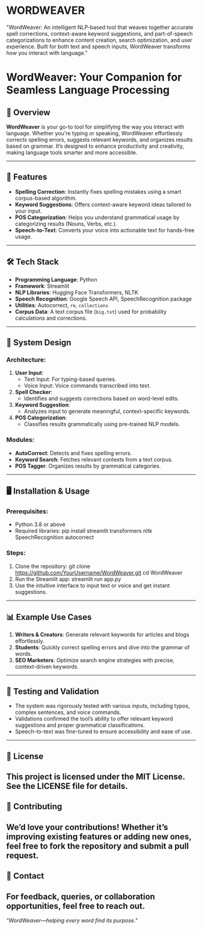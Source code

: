 # WORDWEAVER
"WordWeaver: An intelligent NLP-based tool that weaves together accurate spell corrections, context-aware keyword suggestions, and part-of-speech categorizations to enhance content creation, search optimization, and user experience. Built for both text and speech inputs, WordWeaver transforms how you interact with language."

# WordWeaver: Your Companion for Seamless Language Processing

## 🚀 Overview
**WordWeaver** is your go-to tool for simplifying the way you interact with language. Whether you're typing or speaking, WordWeaver effortlessly corrects spelling errors, suggests relevant keywords, and organizes results based on grammar. It’s designed to enhance productivity and creativity, making language tools smarter and more accessible.

---

## 🎯 Features
- **Spelling Correction**: Instantly fixes spelling mistakes using a smart corpus-based algorithm.
- **Keyword Suggestions**: Offers context-aware keyword ideas tailored to your input.
- **POS Categorization**: Helps you understand grammatical usage by categorizing results (Nouns, Verbs, etc.).
- **Speech-to-Text**: Converts your voice into actionable text for hands-free usage.

---

## 🛠️ Tech Stack
- **Programming Language**: Python
- **Framework**: Streamlit
- **NLP Libraries**: Hugging Face Transformers, NLTK
- **Speech Recognition**: Google Speech API, SpeechRecognition package
- **Utilities**: Autocorrect, `re`, `collections`
- **Corpus Data**: A text corpus file (`big.txt`) used for probability calculations and corrections.

---

## 📐 System Design
### Architecture:
1. **User Input**:
   - Text Input: For typing-based queries.
   - Voice Input: Voice commands transcribed into text.
2. **Spell Checker**:
   - Identifies and suggests corrections based on word-level edits.
3. **Keyword Suggestion**:
   - Analyzes input to generate meaningful, context-specific keywords.
4. **POS Categorization**:
   - Classifies results grammatically using pre-trained NLP models.

### Modules:
- **AutoCorrect**: Detects and fixes spelling errors.
- **Keyword Search**: Fetches relevant contexts from a text corpus.
- **POS Tagger**: Organizes results by grammatical categories.

---

## 🖥️ Installation & Usage
### Prerequisites:
- Python 3.8 or above
- Required libraries:
pip install streamlit transformers nltk SpeechRecognition autocorrect

### Steps:
1. Clone the repository:
   git clone https://github.com/YourUsername/WordWeaver.git cd WordWeaver
2. Run the Streamlit app:
   streamlit run app.py
3. Use the intuitive interface to input text or voice and get instant suggestions.

---

## 📊 Example Use Cases
1. **Writers & Creators**: Generate relevant keywords for articles and blogs effortlessly.
2. **Students**: Quickly correct spelling errors and dive into the grammar of words.
3. **SEO Marketers**: Optimize search engine strategies with precise, context-driven keywords.

---

## 🧪 Testing and Validation
- The system was rigorously tested with various inputs, including typos, complex sentences, and voice commands.
- Validations confirmed the tool’s ability to offer relevant keyword suggestions and proper grammatical classifications.
- Speech-to-text was fine-tuned to ensure accessibility and ease of use.

---

## 📄 License
This project is licensed under the MIT License. See the LICENSE file for details.
---

## 🤝 Contributing
We’d love your contributions! Whether it’s improving existing features or adding new ones, feel free to fork the repository and submit a pull request.
---

## 📧 Contact
For feedback, queries, or collaboration opportunities, feel free to reach out.
---

*"WordWeaver—helping every word find its purpose."*





